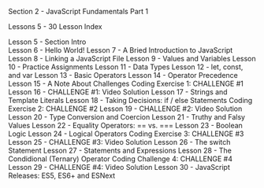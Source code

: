 Section  2 - JavaScript Fundamentals Part 1

Lessons 5 - 30 Lesson Index

Lesson 5 - Section Intro <br>
Lesson 6 - Hello World!
Lesson 7 - A Bried Introduction to JavaScript
Lesson 8 - Linking a JavaScript File
Lesson 9 - Values and Variables
Lesson 10 - Practice Assignments
Lesson 11 - Data Types
Lesson 12 - let, const, and var
Lesson 13 - Basic Operators
Lesson 14 - Operator Precedence
Lesson 15 - A Note About Challenges
Coding Exercise 1: CHALLENGE #1
Lesson 16 - CHALLENGE #1: Video Solution
Lesson 17 - Strings and Template Literals
Lesson 18 - Taking Decisions: if / else Statements
Coding Exercise 2: CHALLENGE #2
Lesson 19 - CHALLENGE #2: Video Solution
Lesson 20 - Type Conversion and Coercion
Lesson 21 - Truthy and Falsy Values
Lesson 22 - Equality Operators: == vs. ===
Lesson 23 - Boolean Logic
Lesson 24 - Logical Operators
Coding Exercise 3: CHALLENGE #3
Lesson 25 - CHALLENGE #3: Video Solution
Lesson 26 - The switch Statement
Lesson 27 - Statements and Expressions
Lesson 28 - The Condidional (Ternary) Operator
Coding Challenge 4: CHALLENGE #4
Lesson 29 - CHALLENGE #4: Video Solution
Lesson 30 - JavaScript Releases: ES5, ES6+ and ESNext